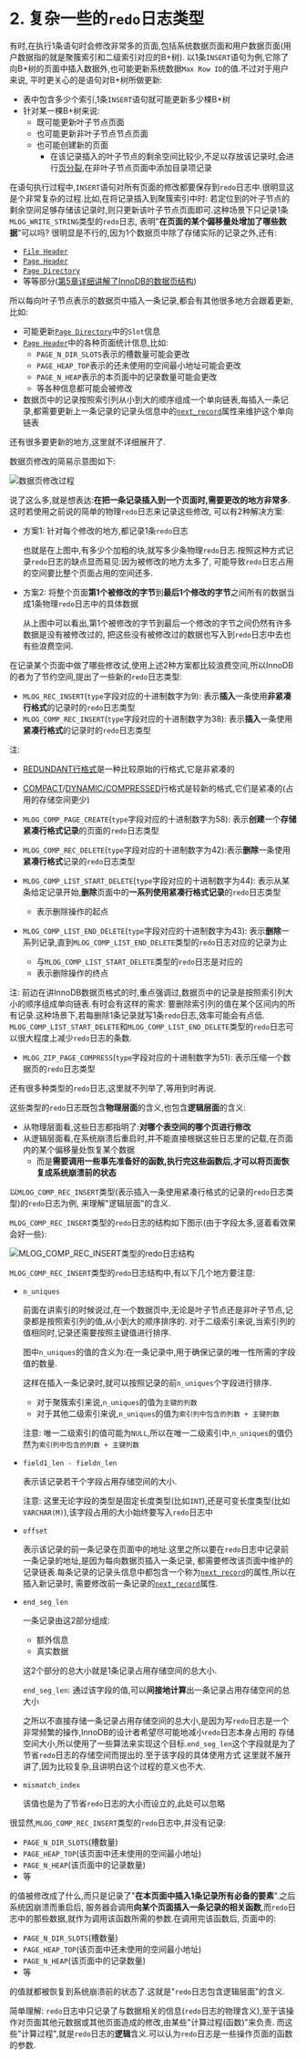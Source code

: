 # 2. 复杂一些的`redo`日志类型

有时,在执行1条语句时会修改非常多的页面,包括系统数据页面和用户数据页面(用户数据指的就是聚簇索引和二级索引对应的B+树).
以1条`INSERT`语句为例,它除了向B+树的页面中插入数据外,也可能更新系统数据`Max Row ID`的值.不过对于用户来说,
平时更关心的是语句对B+树所做更新:

- 表中包含多少个索引,1条`INSERT`语句就可能更新多少棵B+树
- 针对某一棵B+树来说:
  - 既可能更新叶子节点页面
  - 也可能更新非叶子节点节点页面
  - 也可能创建新的页面
    - 在该记录插入的叶子节点的剩余空间比较少,不足以存放该记录时,会进行[页分裂](https://github.com/rayallen20/howDoesMySQLWork/blob/main/%E7%AC%AC6%E7%AB%A0%20%E5%BF%AB%E9%80%9F%E6%9F%A5%E8%AF%A2%E7%9A%84%E7%A7%98%E7%B1%8D--B%2B%E6%A0%91%E7%B4%A2%E5%BC%95/2.%20%E7%B4%A2%E5%BC%95/1.%20%E4%B8%80%E4%B8%AA%E7%AE%80%E5%8D%95%E7%9A%84%E7%B4%A2%E5%BC%95%E6%96%B9%E6%A1%88/1.%20%E4%B8%8B%E4%B8%80%E4%B8%AA%E6%95%B0%E6%8D%AE%E9%A1%B5%E4%B8%AD%E7%9A%84%E7%94%A8%E6%88%B7%E8%AE%B0%E5%BD%95%E7%9A%84%E4%B8%BB%E9%94%AE%E5%80%BC%E5%BF%85%E9%A1%BB%E5%A4%A7%E4%BA%8E%E4%B8%8A%E4%B8%80%E4%B8%AA%E9%A1%B5%E4%B8%AD%E7%94%A8%E6%88%B7%E8%AE%B0%E5%BD%95%E7%9A%84%E4%B8%BB%E9%94%AE%E5%80%BC.md),在非叶子节点页面中添加目录项记录

在语句执行过程中,`INSERT`语句对所有页面的修改都要保存到`redo`日志中.很明显这是个非常复杂的过程.比如,在将记录插入到聚簇索引中时:
若定位到的叶子节点的剩余空间足够存储该记录时,则只更新该叶子节点页面即可.这种场景下只记录1条`MLOG_WRITE_STRING`类型的`redo`日志,
表明"**在页面的某个偏移量处增加了哪些数据**"可以吗? 很明显是不行的,因为1个数据页中除了存储实际的记录之外,还有:

- [`File Header`](https://github.com/rayallen20/howDoesMySQLWork/blob/main/%E7%AC%AC5%E7%AB%A0%20%E7%9B%9B%E6%94%BE%E8%AE%B0%E5%BD%95%E7%9A%84%E5%A4%A7%E7%9B%92%E5%AD%90--InnoDB%E6%95%B0%E6%8D%AE%E9%A1%B5%E7%BB%93%E6%9E%84/6.%20File%20Header(%E6%96%87%E4%BB%B6%E5%A4%B4%E9%83%A8).md)
- [`Page Header`](https://github.com/rayallen20/howDoesMySQLWork/blob/main/%E7%AC%AC5%E7%AB%A0%20%E7%9B%9B%E6%94%BE%E8%AE%B0%E5%BD%95%E7%9A%84%E5%A4%A7%E7%9B%92%E5%AD%90--InnoDB%E6%95%B0%E6%8D%AE%E9%A1%B5%E7%BB%93%E6%9E%84/5.%20Page%20Header(%E9%A1%B5%E9%9D%A2%E5%A4%B4%E9%83%A8).md)
- [`Page Directory`](https://github.com/rayallen20/howDoesMySQLWork/blob/main/%E7%AC%AC5%E7%AB%A0%20%E7%9B%9B%E6%94%BE%E8%AE%B0%E5%BD%95%E7%9A%84%E5%A4%A7%E7%9B%92%E5%AD%90--InnoDB%E6%95%B0%E6%8D%AE%E9%A1%B5%E7%BB%93%E6%9E%84/4.%20Page%20Directory(%E9%A1%B5%E7%9B%AE%E5%BD%95).md)
- 等等部分([第5章详细讲解了InnoDB的数据页结构](https://github.com/rayallen20/howDoesMySQLWork/tree/main/%E7%AC%AC5%E7%AB%A0%20%E7%9B%9B%E6%94%BE%E8%AE%B0%E5%BD%95%E7%9A%84%E5%A4%A7%E7%9B%92%E5%AD%90--InnoDB%E6%95%B0%E6%8D%AE%E9%A1%B5%E7%BB%93%E6%9E%84))

所以每向叶子节点表示的数据页中插入一条记录,都会有其他很多地方会跟着更新,比如:

- 可能更新[`Page Directory`](https://github.com/rayallen20/howDoesMySQLWork/blob/main/%E7%AC%AC5%E7%AB%A0%20%E7%9B%9B%E6%94%BE%E8%AE%B0%E5%BD%95%E7%9A%84%E5%A4%A7%E7%9B%92%E5%AD%90--InnoDB%E6%95%B0%E6%8D%AE%E9%A1%B5%E7%BB%93%E6%9E%84/4.%20Page%20Directory(%E9%A1%B5%E7%9B%AE%E5%BD%95).md)中的`Slot`信息
- [`Page Header`](https://github.com/rayallen20/howDoesMySQLWork/blob/main/%E7%AC%AC5%E7%AB%A0%20%E7%9B%9B%E6%94%BE%E8%AE%B0%E5%BD%95%E7%9A%84%E5%A4%A7%E7%9B%92%E5%AD%90--InnoDB%E6%95%B0%E6%8D%AE%E9%A1%B5%E7%BB%93%E6%9E%84/5.%20Page%20Header(%E9%A1%B5%E9%9D%A2%E5%A4%B4%E9%83%A8).md)中的各种页面统计信息,比如:
  - `PAGE_N_DIR_SLOTS`表示的槽数量可能会更改
  - `PAGE_HEAP_TOP`表示的还未使用的空间最小地址可能会更改
  - `PAGE_N_HEAP`表示的本页面中的记录数量可能会更改
  - 等各种信息都可能会被修改
- 数据页中的记录按照索引列从小到大的顺序组成一个单向链表,每插入一条记录,都需要更新上一条记录的记录头信息中的[`next_record`](https://github.com/rayallen20/howDoesMySQLWork/blob/f67756ef76cd4d4dcedeb4d7f782eb74d3a39bba/%E7%AC%AC5%E7%AB%A0%20%E7%9B%9B%E6%94%BE%E8%AE%B0%E5%BD%95%E7%9A%84%E5%A4%A7%E7%9B%92%E5%AD%90--InnoDB%E6%95%B0%E6%8D%AE%E9%A1%B5%E7%BB%93%E6%9E%84/3.%20%E8%AE%B0%E5%BD%95%E5%9C%A8%E9%A1%B5%E4%B8%AD%E7%9A%84%E5%AD%98%E5%82%A8/1.%20%E8%AE%B0%E5%BD%95%E5%A4%B4%E4%BF%A1%E6%81%AF/6.%20next_record.md)属性来维护这个单向链表

还有很多要更新的地方,这里就不详细展开了.

数据页修改的简易示意图如下:

![数据页修改过程](./img/数据页修改过程.jpg)

说了这么多,就是想表达:**在把一条记录插入到一个页面时,需要更改的地方非常多**.这时若使用之前说的简单的物理`redo`日志来记录这些修改,
可以有2种解决方案:

- 方案1: 针对每个修改的地方,都记录1条`redo`日志

    也就是在上图中,有多少个加粗的块,就写多少条物理`redo`日志.按照这种方式记录`redo`日志的缺点显而易见:因为被修改的地方太多了,
    可能导致`redo`日志占用的空间要比整个页面占用的空间还多.

- 方案2: 将整个页面**第1个被修改的字节**到**最后1个修改的字节**之间所有的数据当成1条物理`redo`日志中的具体数据

    从上图中可以看出,第1个被修改的字节到最后一个修改的字节之间仍然有许多数据是没有被修改过的,
    把这些没有被修改过的数据也写入到`redo`日志中去也有些浪费空间.

在记录某个页面中做了哪些修改试,使用上述2种方案都比较浪费空间,所以InnoDB的者为了节约空间,提出了一些新的`redo`日志类型:

- `MLOG_REC_INSERT`(`type`字段对应的十进制数字为9): 表示**插入**一条使用**非紧凑行格式**的记录时的`redo`日志类型
- `MLOG_COMP_REC_INSERT`(`type`字段对应的十进制数字为38): 表示**插入**一条使用**紧凑行格式**的记录时的`redo`日志类型

注:

- [REDUNDANT行格式](https://github.com/rayallen20/howDoesMySQLWork/tree/main/%E7%AC%AC4%E7%AB%A0%20%E4%BB%8E%E4%B8%80%E6%9D%A1%E8%AE%B0%E5%BD%95%E8%AF%B4%E8%B5%B7--InnoDB%E8%AE%B0%E5%BD%95%E5%AD%98%E5%82%A8%E7%BB%93%E6%9E%84/3.%20InnoDB%E8%A1%8C%E6%A0%BC%E5%BC%8F/3.%20REDUNDANT%E8%A1%8C%E6%A0%BC%E5%BC%8F)是一种比较原始的行格式,它是非紧凑的
- [COMPACT](https://github.com/rayallen20/howDoesMySQLWork/tree/main/%E7%AC%AC4%E7%AB%A0%20%E4%BB%8E%E4%B8%80%E6%9D%A1%E8%AE%B0%E5%BD%95%E8%AF%B4%E8%B5%B7--InnoDB%E8%AE%B0%E5%BD%95%E5%AD%98%E5%82%A8%E7%BB%93%E6%9E%84/3.%20InnoDB%E8%A1%8C%E6%A0%BC%E5%BC%8F/2.%20COMPACT%E8%A1%8C%E6%A0%BC%E5%BC%8F)/[DYNAMIC/COMPRESSED](https://github.com/rayallen20/howDoesMySQLWork/blob/main/%E7%AC%AC4%E7%AB%A0%20%E4%BB%8E%E4%B8%80%E6%9D%A1%E8%AE%B0%E5%BD%95%E8%AF%B4%E8%B5%B7--InnoDB%E8%AE%B0%E5%BD%95%E5%AD%98%E5%82%A8%E7%BB%93%E6%9E%84/3.%20InnoDB%E8%A1%8C%E6%A0%BC%E5%BC%8F/5.%20DYNAMIC%E5%92%8CCOMPRESSED%E8%A1%8C%E6%A0%BC%E5%BC%8F.md)行格式是较新的格式,它们是紧凑的(占用的存储空间更少)

- `MLOG_COMP_PAGE_CREATE`(`type`字段对应的十进制数字为58): 表示**创建**一个**存储紧凑行格式记录**的页面的`redo`日志类型
- `MLOG_COMP_REC_DELETE`(`type`字段对应的十进制数字为42):表示**删除**一条使用**紧凑行格式**记录的`redo`日志类型
- `MLOG_COMP_LIST_START_DELETE`(`type`字段对应的十进制数字为44): 表示从某条给定记录开始,**删除**页面中的**一系列使用紧凑行格式记录**的`redo`日志类型
  - 表示删除操作的起点
- `MLOG_COMP_LIST_END_DELETE`(`type`字段对应的十进制数字为43): 表示**删除**一系列记录,直到`MLOG_COMP_LIST_END_DELETE`类型的`redo`日志对应的记录为止
  - 与`MLOG_COMP_LIST_START_DELETE`类型的`redo`日志是对应的
  - 表示删除操作的终点

注: 前边在讲InnoDB数据页格式的时,重点强调过,数据页中的记录是按照索引列大小的顺序组成单向链表.有时会有这样的需求:
要删除索引列的值在某个区间内的所有记录.这种场景下,若每删除1条记录就写1条`redo`日志,效率可能会有点低.
`MLOG_COMP_LIST_START_DELETE`和`MLOG_COMP_LIST_END_DELETE`类型的`redo`日志可以很大程度上减少`redo`日志的条数.

- `MLOG_ZIP_PAGE_COMPRESS`(`type`字段对应的十进制数字为51): 表示压缩一个数据页的`redo`日志类型

还有很多种类型的`redo`日志,这里就不列举了,等用到时再说.

这些类型的`redo`日志既包含**物理层面**的含义,也包含**逻辑层面**的含义:

- 从物理层面看,这些日志都指明了:**对哪个表空间的哪个页进行修改**
- 从逻辑层面看,在系统崩溃后重启时,并不能直接根据这些日志里的记载,在页面内的某个偏移量处恢复某个数据
  - 而是**需要调用一些事先准备好的函数,执行完这些函数后,才可以将页面恢复成系统崩溃前的状态**

以`MLOG_COMP_REC_INSERT`类型(表示插入一条使用紧凑行格式的记录的`redo`日志类型)的`redo`日志为例,
来理解"逻辑层面"的含义.

`MLOG_COMP_REC_INSERT`类型的`redo`日志的结构如下图示(由于字段太多,竖着看效果会好一些):

![MLOG_COMP_REC_INSERT类型的redo日志结构](./img/MLOG_COMP_REC_INSERT类型的redo日志结构.jpg)

`MLOG_COMP_REC_INSERT`类型的`redo`日志结构中,有以下几个地方要注意:

- `n_uniques`

    前面在讲索引的时候说过,在一个数据页中,无论是叶子节点还是非叶子节点,记录都是按照索引列的值,从小到大的顺序排序的.
    对于二级索引来说,当索引列的值相同时,记录还需要按照主键值进行排序.
    
    图中`n_uniques`的值的含义为:在一条记录中,用于确保记录的唯一性所需的字段值的数量.
    
    这样在插入一条记录时,就可以按照记录的前`n_uniques`个字段进行排序.
    
    - 对于聚簇索引来说,`n_uniques`的值为`主键的列数`
    - 对于其他二级索引来说,`n_uniques`的值为`索引列中包含的列数 + 主键列数`

    注意: 唯一二级索引的值可能为`NULL`,所以在唯一二级索引中,`n_uniques`的值仍然为`索引列中包含的列数 + 主键列数` 

- `field1_len - fieldn_len`

    表示该记录若干个字段占用存储空间的大小.
    
    注意: 这里无论字段的类型是固定长度类型(比如`INT`),还是可变长度类型(比如`VARCHAR(M)`),该字段占用的大小始终要写入`redo`日志中

- `offset`

    表示该记录的前一条记录在页面中的地址.这里之所以要在`redo`日志中记录前一条记录的地址,是因为每向数据页插入一条记录,
    都需要修改该页面中维护的记录链表.每条记录的记录头信息中都包含一个称为[`next_record`](https://github.com/rayallen20/howDoesMySQLWork/blob/f67756ef76cd4d4dcedeb4d7f782eb74d3a39bba/%E7%AC%AC5%E7%AB%A0%20%E7%9B%9B%E6%94%BE%E8%AE%B0%E5%BD%95%E7%9A%84%E5%A4%A7%E7%9B%92%E5%AD%90--InnoDB%E6%95%B0%E6%8D%AE%E9%A1%B5%E7%BB%93%E6%9E%84/3.%20%E8%AE%B0%E5%BD%95%E5%9C%A8%E9%A1%B5%E4%B8%AD%E7%9A%84%E5%AD%98%E5%82%A8/1.%20%E8%AE%B0%E5%BD%95%E5%A4%B4%E4%BF%A1%E6%81%AF/6.%20next_record.md)的属性,所以在插入新记录时,
    需要修改前一条记录的[`next_record`](https://github.com/rayallen20/howDoesMySQLWork/blob/f67756ef76cd4d4dcedeb4d7f782eb74d3a39bba/%E7%AC%AC5%E7%AB%A0%20%E7%9B%9B%E6%94%BE%E8%AE%B0%E5%BD%95%E7%9A%84%E5%A4%A7%E7%9B%92%E5%AD%90--InnoDB%E6%95%B0%E6%8D%AE%E9%A1%B5%E7%BB%93%E6%9E%84/3.%20%E8%AE%B0%E5%BD%95%E5%9C%A8%E9%A1%B5%E4%B8%AD%E7%9A%84%E5%AD%98%E5%82%A8/1.%20%E8%AE%B0%E5%BD%95%E5%A4%B4%E4%BF%A1%E6%81%AF/6.%20next_record.md)属性.

- `end_seg_len`

    一条记录由这2部分组成:

    - 额外信息
    - 真实数据

    这2个部分的总大小就是1条记录占用存储空间的总大小.

    `end_seg_len`: 通过该字段的值,可以**间接地计算**出一条记录占用存储空间的总大小
    
    之所以不直接存储一条记录占用存储空间的总大小,是因为写`redo`日志是一个非常频繁的操作,InnoDB的设计者希望尽可能地减小`redo`日志本身占用的
    存储空间大小,所以使用了一些算法来实现这个目标.`end_seg_len`这个字段就是为了节省`redo`日志的存储空间而提出的.至于该字段的具体使用方式
    这里就不展开讲了,因为比较复杂,且讲明白这个过程的意义也不大.

- `mismatch_index`

    该值也是为了节省`redo`日志的大小而设立的,此处可以忽略

很显然,`MLOG_COMP_REC_INSERT`类型的`redo`日志中,并没有记录:

- `PAGE_N_DIR_SLOTS`(槽数量)
- `PAGE_HEAP_TOP`(该页面中还未使用的空间最小地址)
- `PAGE_N_HEAP`(该页面中的记录数量)
- 等

的值被修改成了什么,而只是记录了"**在本页面中插入1条记录所有必备的要素**".之后系统因崩溃而重启后,
服务器会调用**向某个页面插入一条记录的相关函数**,而`redo`日志中的那些数据,就作为调用该函数所需的参数.在调用完该函数后,
页面中的:

- `PAGE_N_DIR_SLOTS`(槽数量)
- `PAGE_HEAP_TOP`(该页面中还未使用的空间最小地址)
- `PAGE_N_HEAP`(该页面中的记录数量)
- 等

的值就都被恢复到系统崩溃前的状态了.这就是"`redo`日志包含逻辑层面"的含义.

简单理解: `redo`日志中只记录了与数据相关的信息(`redo`日志的物理含义),至于该操作对页面其他元数据或其他页面造成的修改,由某些"计算过程(函数)"来负责.
而这些"计算过程",就是`redo`日志的**逻辑**含义.可以认为`redo`日志是一些操作页面的函数的参数.
